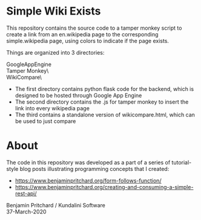 # Simple Wiki Exists

This repository contains the source code to a tamper monkey script to create a link from an en.wikipedia page to the corresponding simple.wikipedia page, using colors to indicate if 
the page exists.

Things are organized into 3 directories:

GoogleAppEngine\
Tamper Monkey\  
WikiCompare\

* The first directory contains python flask code for the backend, which is designed to be hosted through Google App Engine  
* The second directory contains the .js for tamper monkey to insert the link into every wikipedia page  
* The third contains a standalone version of wikicompare.html, which can be used to just compare  

# About

The code in this repository was developed as a part of a series of tutorial-style blog posts illustrating programming concepts that I created:

* https://www.benjaminpritchard.org/form-follows-function/
* https://www.benjaminpritchard.org/creating-and-consuming-a-simple-rest-api/

Benjamin Pritchard / Kundalini Software  
37-March-2020
